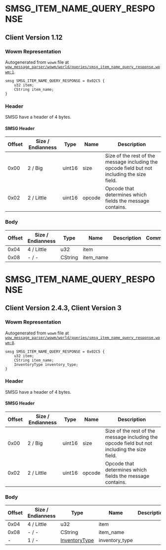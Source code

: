 # SMSG_ITEM_NAME_QUERY_RESPONSE

## Client Version 1.12

### Wowm Representation

Autogenerated from `wowm` file at [`wow_message_parser/wowm/world/queries/smsg_item_name_query_response.wowm:1`](https://github.com/gtker/wow_messages/tree/main/wow_message_parser/wowm/world/queries/smsg_item_name_query_response.wowm#L1).
```rust,ignore
smsg SMSG_ITEM_NAME_QUERY_RESPONSE = 0x02C5 {
    u32 item;
    CString item_name;
}
```
### Header

SMSG have a header of 4 bytes.

#### SMSG Header

| Offset | Size / Endianness | Type   | Name   | Description |
| ------ | ----------------- | ------ | ------ | ----------- |
| 0x00   | 2 / Big           | uint16 | size   | Size of the rest of the message including the opcode field but not including the size field.|
| 0x02   | 2 / Little        | uint16 | opcode | Opcode that determines which fields the message contains.|

### Body

| Offset | Size / Endianness | Type | Name | Description | Comment |
| ------ | ----------------- | ---- | ---- | ----------- | ------- |
| 0x04 | 4 / Little | u32 | item |  |  |
| 0x08 | - / - | CString | item_name |  |  |

# SMSG_ITEM_NAME_QUERY_RESPONSE

## Client Version 2.4.3, Client Version 3

### Wowm Representation

Autogenerated from `wowm` file at [`wow_message_parser/wowm/world/queries/smsg_item_name_query_response.wowm:8`](https://github.com/gtker/wow_messages/tree/main/wow_message_parser/wowm/world/queries/smsg_item_name_query_response.wowm#L8).
```rust,ignore
smsg SMSG_ITEM_NAME_QUERY_RESPONSE = 0x02C5 {
    u32 item;
    CString item_name;
    InventoryType inventory_type;
}
```
### Header

SMSG have a header of 4 bytes.

#### SMSG Header

| Offset | Size / Endianness | Type   | Name   | Description |
| ------ | ----------------- | ------ | ------ | ----------- |
| 0x00   | 2 / Big           | uint16 | size   | Size of the rest of the message including the opcode field but not including the size field.|
| 0x02   | 2 / Little        | uint16 | opcode | Opcode that determines which fields the message contains.|

### Body

| Offset | Size / Endianness | Type | Name | Description | Comment |
| ------ | ----------------- | ---- | ---- | ----------- | ------- |
| 0x04 | 4 / Little | u32 | item |  |  |
| 0x08 | - / - | CString | item_name |  |  |
| - | 1 / - | [InventoryType](inventorytype.md) | inventory_type |  |  |

